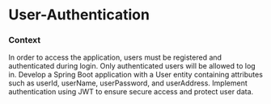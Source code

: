 # User-Authentication
### Context
In order to access the application, users must be registered and authenticated during login. Only authenticated users will be allowed to log in. Develop a Spring Boot application with a User entity containing attributes such as userId, userName, userPassword, and userAddress. Implement authentication using JWT to ensure secure access and protect user data.
